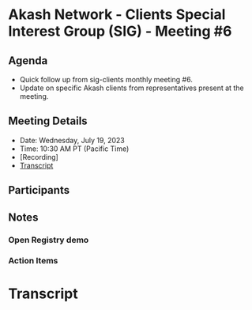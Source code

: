 
# Akash Network - Clients Special Interest Group (SIG) - Meeting #6

## Agenda

- Quick follow up from sig-clients monthly meeting #6.
- Update on specific Akash clients from representatives present at the meeting.

## Meeting Details

- Date: Wednesday, July 19, 2023
- Time: 10:30 AM PT (Pacific Time)
- [Recording]
- [Transcript](#transcript)

## Participants


## Notes


### Open Registry demo




### Action Items


# **Transcript**
